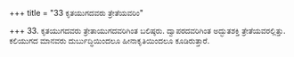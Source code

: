 +++
title = "33 ಕೃತಯುಗದವರು ತ್ರೇತೆಯವರಿಂ"

+++
33. ಕೃತಯುಗದವರು ತ್ರೇತಾಯುಗದವರಿಗಿಂತ ಬಲಿಷ್ಠರು. ದ್ವಾಪರದವರಿಗಿಂತ ಅದ್ಭುತಶಕ್ತಿ ತ್ರೇತೆಯವರಲ್ಲಿತ್ತು. ಕಲಿಯುಗದ ಮಾನವರು ದುರ್ಬುದ್ಧಿಯಿಂದಲೂ ಹೀನಾಕೃತಿಯಿಂದಲೂ ಕೂಡಿರುತ್ತಾರೆ.